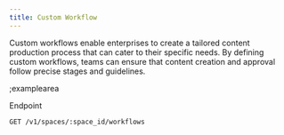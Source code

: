 ```yaml
---
title: Custom Workflow 
---
```


Custom workflows enable enterprises to create a tailored content production process that can cater to their specific needs. By defining custom workflows, teams can ensure that content creation and approval follow precise stages and guidelines.

;examplearea

Endpoint

```bash
GET /v1/spaces/:space_id/workflows
```
